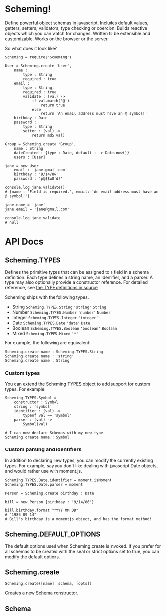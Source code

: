 # Scheming!

Define powerful object schemas in javascript. Includes default values, getters, setters, validators, type checking or coercion. Builds reactive objects which you can watch for changes. Written to be extensible and customizable. Works on the browser or the server.

So what does it look like?

```
Scheming = require('Scheming')

User = Scheming.create 'User',
    name :
        type : String
        required : true
    email :
        type : String,
        required : true
        validate : (val) ->
            if val.match('@')
                return true
            else
                return 'An email address must have an @ symbol!'
    birthday : Date
    password :
        type : String
        setter : (val) ->
            return md5(val)

Group = Scheming.create 'Group',
    name : String
    dateCreated : {type : Date, default : -> Date.now()}
    users : [User]

jane = new User
    email : 'jane.gmail.com'
    birthday : '9/14/86'
    password : 'p@$$w0rd!'

console.log jane.validate()
# {name : 'Field is required.', email: 'An email address must have an @ symbol!'}

jane.name = 'jane'
jane.email = 'jane@gmail.com'

console.log jane.validate
# null

```

# API Docs

## Scheming.TYPES

Defines the primitive types that can be assigned to a field in a schema definition. Each type defines a string name, an identifier, and a parser. A type may also optionally provide a constructor reference. For detailed reference, see [the TYPE definitions in source](http://autoric.github.io/scheming/Scheming.html#types)

Scheming ships with the following types.
- String `Scheming.TYPES.String` `'string'` `String`
- Number `Scheming.TYPES.Number` `'number'` `Number`
- Integer `Scheming.TYPES.Integer` `'integer'`
- Date `Scheming.TYPES.Date` `'date'` `Date`
- Boolean `Scheming.TYPES.Boolean` `'boolean'` `Boolean`
- Mixed `Scheming.TYPES.Mixed` `'*'`

For example, the following are equivalent:
```
Scheming.create name : Scheming.TYPES.String
Scheming.create name : 'string'
Scheming.create name : String

```

### Custom types

You can extend the Scheming TYPES object to add support for custom types. For example:
```
Scheming.TYPES.Symbol =
    constructor : Symbol
    string : 'symbol'
    identifier : (val) ->
        typeof val == "symbol"
    parser : (val) ->
        Symbol(val)

# I can now declare Schemas with my new type
Scheming.create name : Symbol
```

### Custom parsing and identifiers

In addition to declaring new types, you can modify the currently existing types. For example, say you don't like dealing with javascript Date objects, and would rather use with moment.js.
```
Scheming.TYPES.Date.identifier = moment.isMoment
Scheming.TYPES.Date.parser = moment

Person = Scheming.create birthday : Date

bill = new Person {birthday : '9/14/86'}

bill.birthday.format "YYYY MM DD"
# "1986 09 14"
# Bill's birthday is a momentjs object, and has the format method!

```

## Scheming.DEFAULT_OPTIONS

The default options used when Scheming.create is invoked. If you prefer for all schemas to be created with the seal or strict options set to true, you can modify the default options.

## Scheming.create
`Scheming.create([name], schema, [opts])`

Creates a new [Schema](#Schema) constructor.

## Schema